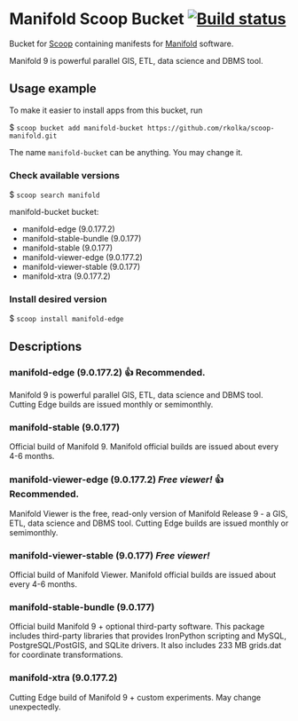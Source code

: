 # Manifold Scoop Bucket [![Build status](https://ci.appveyor.com/api/projects/status/xptg33rud6mfr2pg/branch/master?svg=true)](https://ci.appveyor.com/project/rkolka/scoop-manifold/branch/master)

Bucket for [Scoop](http://scoop.sh) containing manifests for [Manifold](http://manifold.net) software.

Manifold 9 is powerful parallel GIS, ETL, data science and DBMS tool.

## Usage example

To make it easier to install apps from this bucket, run

$ `scoop bucket add manifold-bucket https://github.com/rkolka/scoop-manifold.git`

The name `manifold-bucket` can be anything. You may change it.

### Check available versions

$ `scoop search manifold`

manifold-bucket bucket:

- manifold-edge (9.0.177.2)
- manifold-stable-bundle (9.0.177)
- manifold-stable (9.0.177)
- manifold-viewer-edge (9.0.177.2)
- manifold-viewer-stable (9.0.177)
- manifold-xtra (9.0.177.2)

### Install desired version

$ `scoop install manifold-edge`

## Descriptions

### manifold-edge (9.0.177.2) :+1: **Recommended.**

Manifold 9 is powerful parallel GIS, ETL, data science and DBMS tool. Cutting Edge builds are issued monthly or semimonthly.

### manifold-stable (9.0.177)

Official build of Manifold 9. Manifold official builds are issued about every 4-6 months.

### manifold-viewer-edge (9.0.177.2) ***Free viewer!*** :+1: **Recommended.**

Manifold Viewer is the free, read-only version of Manifold Release 9 - a GIS, ETL, data science and DBMS tool. Cutting Edge builds are issued monthly or semimonthly.

### manifold-viewer-stable (9.0.177) ***Free viewer!***

Official build of Manifold Viewer. Manifold official builds are issued about every 4-6 months.

### manifold-stable-bundle (9.0.177)

Official build Manifold 9 + optional third-party software. This package includes third-party libraries that provides IronPython scripting and MySQL, PostgreSQL/PostGIS, and SQLite drivers. It also includes 233 MB grids.dat for coordinate transformations.

### manifold-xtra (9.0.177.2)

Cutting Edge build of Manifold 9 + custom experiments. May change unexpectedly.
